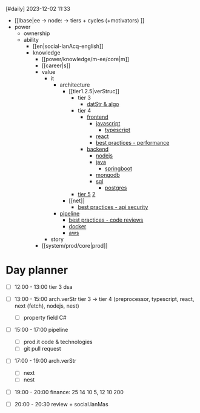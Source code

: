 [#daily]
2023-12-02
11:33

- [[lbase|ee -> node: -> tiers + cycles (+motivators) ]]
- power
	- ownership
	- ability
		- [[en|social-lanAcq-english]]
		- knowledge
			- [[power/knowledge/m-ee/core|m]]
			- [[career|s]]
			- value
				- it
					- architecture
						- [[tier1.2.5|verStruc]]
							- tier 3
								- [datStr & algo](https://roadmap.sh/computer-science)
							- tier 4
								- [frontend](https://roadmap.sh/frontend)
									- [javascript](https://roadmap.sh/javascript)
										- [typescript](https://roadmap.sh/typescript)
									- [react](https://roadmap.sh/react)
									- [best practices - performance](https://roadmap.sh/best-practices/frontend-performance)
								- [backend](https://roadmap.sh/backend)
									- [nodejs](https://roadmap.sh/nodejs)
									- [java](https://roadmap.sh/java)
										- [springboot](https://roadmap.sh/spring-boot)
									- [mongodb](https://roadmap.sh/mongodb)
									- [sql](https://roadmap.sh/sql)
										- [postgres](https://roadmap.sh/postgresql-dba)
							- [tier 5](https://roadmap.sh/system-design) [2](https://roadmap.sh/software-design-architecture)
						- [[net]]
							- [best practices - api security](https://roadmap.sh/best-practices/api-security)
					- [pipeline](https://roadmap.sh/devops)
						- [best practices - code reviews](https://roadmap.sh/best-practices/code-review)
						- [docker](https://roadmap.sh/docker)
						- [aws](https://roadmap.sh/best-practices/aws)
				- story
			- [[system/prod/core|prod]]
# Day planner
- [ ] 12:00 - 13:00 tier 3 dsa
- [ ] 13:00 - 15:00 arch.verStr tier 3 -> tier 4 (preprocessor, typescript, react, next (fetch), nodejs, nest)
	- [ ] property field C#
- [ ] 15:00 - 17:00 pipeline
	- [ ] prod.it code & technologies
	- [ ] git pull request
- [ ] 17:00 - 19:00 arch.verStr
	- [ ] next
	- [ ] nest
- [ ] 19:00 - 20:00 finance: 25 14 10 5, 12 10 200
- [ ] 20:00 - 20:30 review + social.lanMas

